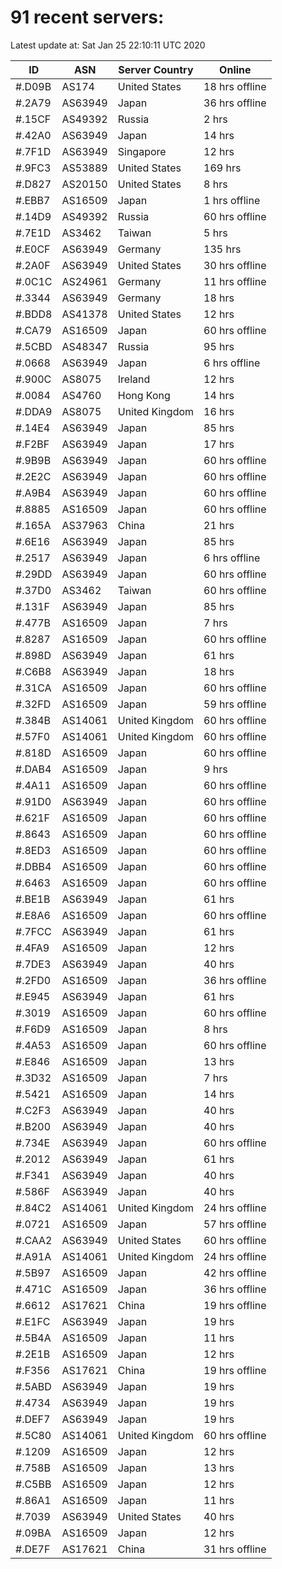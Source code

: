 # 91 recent servers:

Latest update at: Sat Jan 25 22:10:11 UTC 2020

| ID | ASN | Server Country | Online |
| -- | --- | -------------- | ------ |
| #.D09B | AS174 | United States | 18 hrs offline |
| #.2A79 | AS63949 | Japan | 36 hrs offline |
| #.15CF | AS49392 | Russia | 2 hrs |
| #.42A0 | AS63949 | Japan | 14 hrs |
| #.7F1D | AS63949 | Singapore | 12 hrs |
| #.9FC3 | AS53889 | United States | 169 hrs |
| #.D827 | AS20150 | United States | 8 hrs |
| #.EBB7 | AS16509 | Japan | 1 hrs offline |
| #.14D9 | AS49392 | Russia | 60 hrs offline |
| #.7E1D | AS3462 | Taiwan | 5 hrs |
| #.E0CF | AS63949 | Germany | 135 hrs |
| #.2A0F | AS63949 | United States | 30 hrs offline |
| #.0C1C | AS24961 | Germany | 11 hrs offline |
| #.3344 | AS63949 | Germany | 18 hrs |
| #.BDD8 | AS41378 | United States | 12 hrs |
| #.CA79 | AS16509 | Japan | 60 hrs offline |
| #.5CBD | AS48347 | Russia | 95 hrs |
| #.0668 | AS63949 | Japan | 6 hrs offline |
| #.900C | AS8075 | Ireland | 12 hrs |
| #.0084 | AS4760 | Hong Kong | 14 hrs |
| #.DDA9 | AS8075 | United Kingdom | 16 hrs |
| #.14E4 | AS63949 | Japan | 85 hrs |
| #.F2BF | AS63949 | Japan | 17 hrs |
| #.9B9B | AS63949 | Japan | 60 hrs offline |
| #.2E2C | AS63949 | Japan | 60 hrs offline |
| #.A9B4 | AS63949 | Japan | 60 hrs offline |
| #.8885 | AS16509 | Japan | 60 hrs offline |
| #.165A | AS37963 | China | 21 hrs |
| #.6E16 | AS63949 | Japan | 85 hrs |
| #.2517 | AS63949 | Japan | 6 hrs offline |
| #.29DD | AS63949 | Japan | 60 hrs offline |
| #.37D0 | AS3462 | Taiwan | 60 hrs offline |
| #.131F | AS63949 | Japan | 85 hrs |
| #.477B | AS16509 | Japan | 7 hrs |
| #.8287 | AS16509 | Japan | 60 hrs offline |
| #.898D | AS63949 | Japan | 61 hrs |
| #.C6B8 | AS63949 | Japan | 18 hrs |
| #.31CA | AS16509 | Japan | 60 hrs offline |
| #.32FD | AS16509 | Japan | 59 hrs offline |
| #.384B | AS14061 | United Kingdom | 60 hrs offline |
| #.57F0 | AS14061 | United Kingdom | 60 hrs offline |
| #.818D | AS16509 | Japan | 60 hrs offline |
| #.DAB4 | AS16509 | Japan | 9 hrs |
| #.4A11 | AS16509 | Japan | 60 hrs offline |
| #.91D0 | AS63949 | Japan | 60 hrs offline |
| #.621F | AS16509 | Japan | 60 hrs offline |
| #.8643 | AS16509 | Japan | 60 hrs offline |
| #.8ED3 | AS16509 | Japan | 60 hrs offline |
| #.DBB4 | AS16509 | Japan | 60 hrs offline |
| #.6463 | AS16509 | Japan | 60 hrs offline |
| #.BE1B | AS63949 | Japan | 61 hrs |
| #.E8A6 | AS16509 | Japan | 60 hrs offline |
| #.7FCC | AS63949 | Japan | 61 hrs |
| #.4FA9 | AS16509 | Japan | 12 hrs |
| #.7DE3 | AS63949 | Japan | 40 hrs |
| #.2FD0 | AS16509 | Japan | 36 hrs offline |
| #.E945 | AS63949 | Japan | 61 hrs |
| #.3019 | AS16509 | Japan | 60 hrs offline |
| #.F6D9 | AS16509 | Japan | 8 hrs |
| #.4A53 | AS16509 | Japan | 60 hrs offline |
| #.E846 | AS16509 | Japan | 13 hrs |
| #.3D32 | AS16509 | Japan | 7 hrs |
| #.5421 | AS16509 | Japan | 14 hrs |
| #.C2F3 | AS63949 | Japan | 40 hrs |
| #.B200 | AS63949 | Japan | 40 hrs |
| #.734E | AS63949 | Japan | 60 hrs offline |
| #.2012 | AS63949 | Japan | 61 hrs |
| #.F341 | AS63949 | Japan | 40 hrs |
| #.586F | AS63949 | Japan | 40 hrs |
| #.84C2 | AS14061 | United Kingdom | 24 hrs offline |
| #.0721 | AS16509 | Japan | 57 hrs offline |
| #.CAA2 | AS63949 | United States | 60 hrs offline |
| #.A91A | AS14061 | United Kingdom | 24 hrs offline |
| #.5B97 | AS16509 | Japan | 42 hrs offline |
| #.471C | AS16509 | Japan | 36 hrs offline |
| #.6612 | AS17621 | China | 19 hrs offline |
| #.E1FC | AS63949 | Japan | 19 hrs |
| #.5B4A | AS16509 | Japan | 11 hrs |
| #.2E1B | AS16509 | Japan | 12 hrs |
| #.F356 | AS17621 | China | 19 hrs offline |
| #.5ABD | AS63949 | Japan | 19 hrs |
| #.4734 | AS63949 | Japan | 19 hrs |
| #.DEF7 | AS63949 | Japan | 19 hrs |
| #.5C80 | AS14061 | United Kingdom | 60 hrs offline |
| #.1209 | AS16509 | Japan | 12 hrs |
| #.758B | AS16509 | Japan | 13 hrs |
| #.C5BB | AS16509 | Japan | 12 hrs |
| #.86A1 | AS16509 | Japan | 11 hrs |
| #.7039 | AS63949 | United States | 40 hrs |
| #.09BA | AS16509 | Japan | 12 hrs |
| #.DE7F | AS17621 | China | 31 hrs offline |

